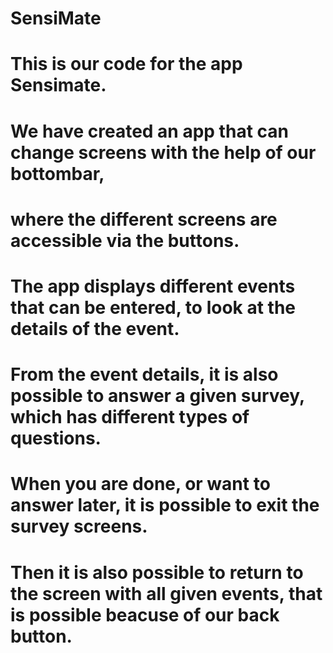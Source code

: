 # SensiMate

# This is our code for the app Sensimate.
# We have created an app that can change screens with the help of our bottombar, 
# where the different screens are accessible via the buttons.
# The app displays different events that can be entered, to look at the details of the event. 
# From the event details, it is also possible to answer a given survey, which has different types of questions.
# When you are done, or want to answer later, it is possible to exit the survey screens. 
# Then it is also possible to return to the screen with all given events, that is possible beacuse of our back button.
